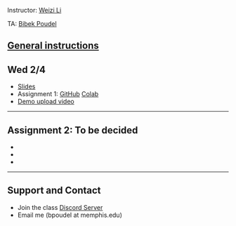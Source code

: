 Instructor: [Weizi Li](https://weizi-li.github.io/)

TA: [Bibek Poudel](https://poudel-bibek.github.io)


## [General instructions](instructions.md)

## Wed 2/4
  - [Slides]()
  - Assignment 1: [GitHub](https://github.com/poudel-bibek/Intro-to-AI-Assignments/blob/main/A1_class.ipynb) [Colab](https://colab.research.google.com/github/poudel-bibek/Intro-to-AI-Assignments/blob/main/A1_class.ipynb)
  - [Demo upload video]() 

---
## Assignment 2: To be decided
  - 
  - 
  - 
  
  
---
## Support and Contact
  - Join the class [Discord Server](https://discord.gg/pGbxNGNT)
  - Email me (bpoudel at memphis.edu)
